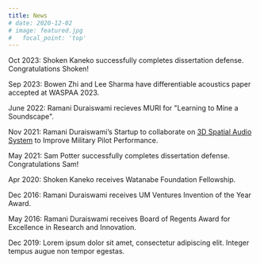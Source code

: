 ```yaml
---
title: News
# date: 2020-12-02
# image: featured.jpg
#   focal_point: 'top'
---
```


Oct 2023: Shoken Kaneko successfully completes dissertation defense. Congratulations Shoken!

Sep 2023: Bowen Zhi and Lee Sharma have differentiable acoustics paper accepted at WASPAA 2023.

June 2022: Ramani Duraiswami recieves MURI for "Learning to Mine a Soundscape".  

Nov 2021: Ramani Duraiswami’s Startup to collaborate on [3D Spatial Audio System](https://www.cs.umd.edu/article/2021/11/duraiswami%E2%80%99s-startup-collaborates-3d-spatial-audio-system-improve-military-pilot) to Improve Military Pilot Performance.

May 2021: Sam Potter successfully completes dissertation defense. Congratulations Sam! 

Apr 2020: Shoken Kaneko receives Watanabe Foundation Fellowship.

Dec 2016: Ramani Duraiswami receives UM Ventures Invention of the Year Award.

May 2016: Ramani Duraiswami receives Board of Regents Award for Excellence in Research and Innovation.

<!--more-->

Dec 2019: Lorem ipsum dolor sit amet, consectetur adipiscing elit. Integer tempus augue non tempor egestas. 